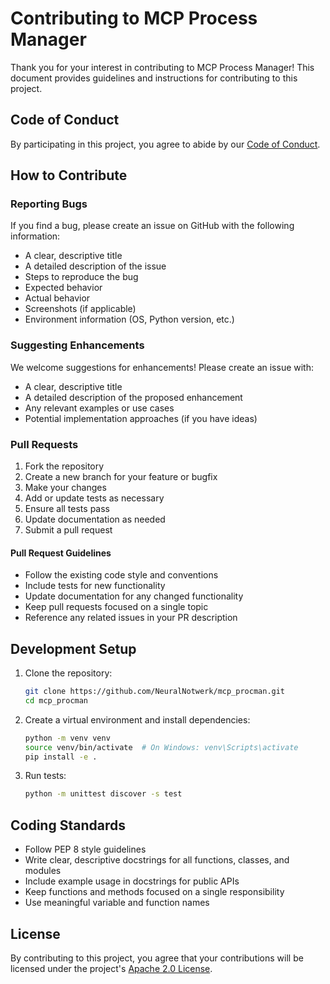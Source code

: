 # Contributing to MCP Process Manager

Thank you for your interest in contributing to MCP Process Manager! This document provides guidelines and instructions for contributing to this project.

## Code of Conduct

By participating in this project, you agree to abide by our [Code of Conduct](CODE_OF_CONDUCT.md).

## How to Contribute

### Reporting Bugs

If you find a bug, please create an issue on GitHub with the following information:

- A clear, descriptive title
- A detailed description of the issue
- Steps to reproduce the bug
- Expected behavior
- Actual behavior
- Screenshots (if applicable)
- Environment information (OS, Python version, etc.)

### Suggesting Enhancements

We welcome suggestions for enhancements! Please create an issue with:

- A clear, descriptive title
- A detailed description of the proposed enhancement
- Any relevant examples or use cases
- Potential implementation approaches (if you have ideas)

### Pull Requests

1. Fork the repository
2. Create a new branch for your feature or bugfix
3. Make your changes
4. Add or update tests as necessary
5. Ensure all tests pass
6. Update documentation as needed
7. Submit a pull request

#### Pull Request Guidelines

- Follow the existing code style and conventions
- Include tests for new functionality
- Update documentation for any changed functionality
- Keep pull requests focused on a single topic
- Reference any related issues in your PR description

## Development Setup

1. Clone the repository:
   ```bash
   git clone https://github.com/NeuralNotwerk/mcp_procman.git
   cd mcp_procman
   ```

2. Create a virtual environment and install dependencies:
   ```bash
   python -m venv venv
   source venv/bin/activate  # On Windows: venv\Scripts\activate
   pip install -e .
   ```

3. Run tests:
   ```bash
   python -m unittest discover -s test
   ```

## Coding Standards

- Follow PEP 8 style guidelines
- Write clear, descriptive docstrings for all functions, classes, and modules
- Include example usage in docstrings for public APIs
- Keep functions and methods focused on a single responsibility
- Use meaningful variable and function names

## License

By contributing to this project, you agree that your contributions will be licensed under the project's [Apache 2.0 License](LICENSE).
